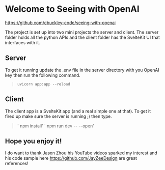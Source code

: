 # Welcome to Seeing with OpenAI

https://github.com/cbuckley-code/seeing-with-openai

The project is set up into two mini projects the server and client.
The server folder holds all the python APIs and the client folder has
the SvelteKit UI that interfaces with it.

## Server
To get it running update the .env file in the server directory
with you OpenAI key then run the following command.

> `uvicorn app:app --reload`


## Client
The client app is a SvelteKit app (and a real simple one at that).
To get it fired up make sure the server is running ;) then type.

> ' npm install'
> ' npm run dev -- --open'

## Hope you enjoy it!
I do want to thank Jason Zhou his YouTube videos sparked my interest
and his code sample here https://github.com/JayZeeDesign are great references!